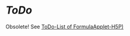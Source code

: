 # *ToDo* #

Obsolete! See [ToDo-List of FormulaApplet-H5P)](https://github.com/gro58/FormulaApplet-H5P/blob/main/md/ToDo.md)
